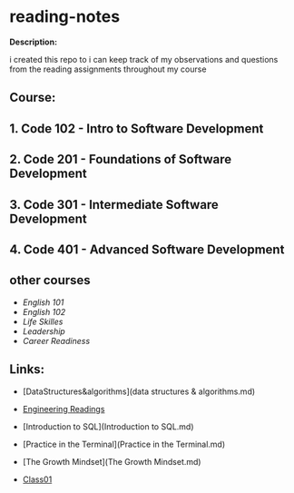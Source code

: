# reading-notes
**Description:**

i created  this repo to i can keep track of my observations and questions from the reading assignments throughout my course
## Course:
## 1. Code 102 - Intro to Software Development
## 2. Code 201 - Foundations of Software Development
## 3. Code 301 - Intermediate Software Development
## 4. Code 401 - Advanced Software Development
## other courses 
+ *English 101*
+ *English 102*
+ *Life Skilles*
+ *Leadership*
+ *Career Readiness*

## Links:

* [DataStructures&algorithms](data structures & algorithms.md)

* [Engineering Readings](problemsSolving.md)

* [Introduction to SQL](Introduction to SQL.md)

* [Practice in the Terminal](Practice in the Terminal.md)

* [The Growth Mindset](The Growth Mindset.md)

* [Class01](Class01.md)




